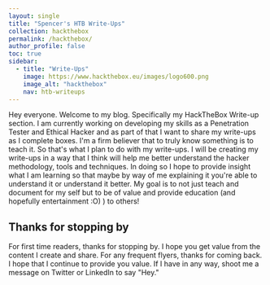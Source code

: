 ```yaml
---
layout: single
title: "Spencer's HTB Write-Ups"
collection: hackthebox
permalink: /hackthebox/
author_profile: false
toc: true
sidebar:
  - title: "Write-Ups"
    image: https://www.hackthebox.eu/images/logo600.png
    image_alt: "hackthebox"
    nav: htb-writeups
---
```


Hey everyone. Welcome to my blog. Specifically my HackTheBox Write-up section. I am currently working on developing my skills as a Penetration Tester and Ethical Hacker and as part of that I want to share my write-ups as I complete boxes. I'm a firm believer that to truly know something is to teach it. So that's what I plan to do with my write-ups. I will be creating my write-ups in a way that I think will help me better understand the hacker methodology, tools and techniques. In doing so I hope to provide insight what I am learning so that maybe by way of me explaining it you're able to understand it or understand it better. My goal is to not just teach and document for my self but to be of value and provide education (and hopefully entertainment :O) ) to others!

## Thanks for stopping by
For first time readers, thanks for stopping by. I hope you get value from the content I create and share. For any frequent flyers, thanks for coming back. I hope that I continue to provide you value. If I have in any way, shoot me a message on Twitter or LinkedIn to say "Hey."